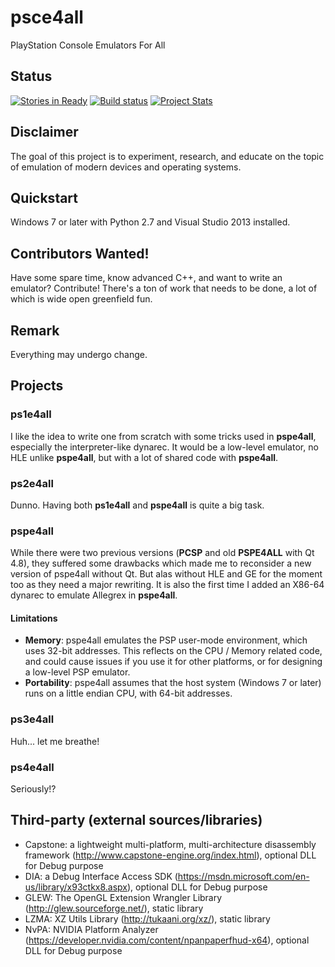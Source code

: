 
# psce4all
PlayStation Console Emulators For All

## Status
[![Stories in Ready](https://badge.waffle.io/psce4all/psce4all.png?label=ready&title=Ready)](https://waffle.io/psce4all/psce4all) [![Build status](https://ci.appveyor.com/api/projects/status/a3yycqilpsqfhpsq?svg=true)](https://ci.appveyor.com/project/hlide/psce4all) [![Project Stats](https://www.openhub.net/p/psce4all/widgets/project_thin_badge.gif)](https://www.openhub.net/p/psce4all)

## Disclaimer
The goal of this project is to experiment, research, and educate on the topic of emulation of modern devices and operating systems.

## Quickstart
Windows 7 or later with Python 2.7 and Visual Studio 2013 installed.

## Contributors Wanted!
Have some spare time, know advanced C++, and want to write an emulator? Contribute! There's a ton of work that needs to be done, a lot of which is wide open greenfield fun.

## Remark
Everything may undergo change.

## Projects

### ps1e4all
I like the idea to write one from scratch with some tricks used in __pspe4all__, especially the interpreter-like dynarec. It would be a low-level emulator, no HLE unlike __pspe4all__, but with a lot of shared code with __pspe4all__. 

### ps2e4all
Dunno. Having both __ps1e4all__ and __pspe4all__ is quite a big task.

### pspe4all
While there were two previous versions (__PCSP__ and old __PSPE4ALL__ with Qt 4.8), they suffered some drawbacks which made me to reconsider a new version of pspe4all without Qt. But alas without HLE and GE for the moment too as they need a major rewriting. It is also the first time I added an X86-64 dynarec to emulate Allegrex in __pspe4all__.  

#### Limitations
* __Memory__: pspe4all emulates the PSP user-mode environment, which uses 32-bit addresses. This reflects on the CPU / Memory related code, and could cause issues if you use it for other platforms, or for designing a low-level PSP emulator.
* __Portability__: pspe4all assumes that the host system (Windows 7 or later) runs on a little endian CPU, with 64-bit addresses.

### ps3e4all

Huh... let me breathe!

### ps4e4all

Seriously!?

## Third-party (external sources/libraries)

* Capstone: a lightweight multi-platform, multi-architecture disassembly framework (http://www.capstone-engine.org/index.html), optional DLL for Debug purpose
* DIA: a Debug Interface Access SDK (https://msdn.microsoft.com/en-us/library/x93ctkx8.aspx), optional DLL for Debug purpose
* GLEW: The OpenGL Extension Wrangler Library (http://glew.sourceforge.net/), static library
* LZMA: XZ Utils Library (http://tukaani.org/xz/), static library
* NvPA: NVIDIA Platform Analyzer (https://developer.nvidia.com/content/npanpaperfhud-x64), optional DLL for Debug purpose



